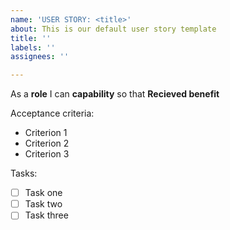 ```yaml
---
name: 'USER STORY: <title>'
about: This is our default user story template
title: ''
labels: ''
assignees: ''

---
```


As a **role** I can **capability** so that **Recieved benefit**

Acceptance criteria:
- Criterion 1
- Criterion 2
- Criterion 3

Tasks:
- [ ] Task one
- [ ] Task two
- [ ] Task three

